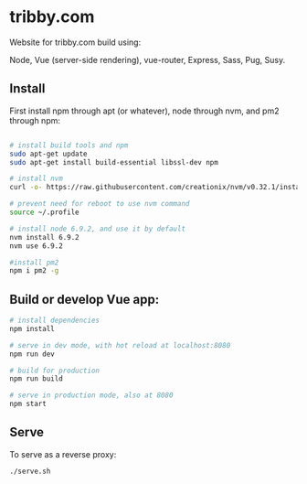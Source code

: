 # tribby.com

Website for tribby.com build using:

Node, Vue (server-side rendering), vue-router, Express, Sass, Pug, Susy.

## Install

First install npm through apt (or whatever), node through nvm, and pm2 through npm:

``` bash

# install build tools and npm
sudo apt-get update
sudo apt-get install build-essential libssl-dev npm

# install nvm
curl -o- https://raw.githubusercontent.com/creationix/nvm/v0.32.1/install.sh | bash

# prevent need for reboot to use nvm command
source ~/.profile

# install node 6.9.2, and use it by default
nvm install 6.9.2
nvm use 6.9.2

#install pm2
npm i pm2 -g 
```

## Build or develop Vue app:

``` bash
# install dependencies
npm install

# serve in dev mode, with hot reload at localhost:8080
npm run dev

# build for production
npm run build

# serve in production mode, also at 8080
npm start
```

## Serve
To serve as a reverse proxy:

``` bash
./serve.sh
```
